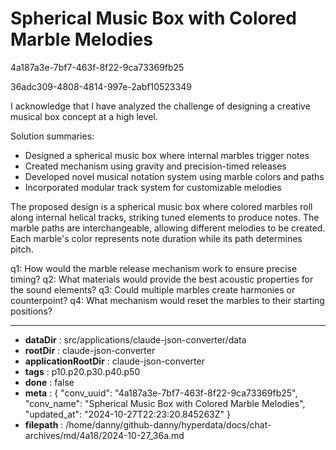 # Spherical Music Box with Colored Marble Melodies

4a187a3e-7bf7-463f-8f22-9ca73369fb25

36adc309-4808-4814-997e-2abf10523349

 I acknowledge that I have analyzed the challenge of designing a creative musical box concept at a high level.

Solution summaries:
- Designed a spherical music box where internal marbles trigger notes
- Created mechanism using gravity and precision-timed releases
- Developed novel musical notation system using marble colors and paths
- Incorporated modular track system for customizable melodies

The proposed design is a spherical music box where colored marbles roll along internal helical tracks, striking tuned elements to produce notes. The marble paths are interchangeable, allowing different melodies to be created. Each marble's color represents note duration while its path determines pitch.

q1: How would the marble release mechanism work to ensure precise timing?
q2: What materials would provide the best acoustic properties for the sound elements?
q3: Could multiple marbles create harmonies or counterpoint?
q4: What mechanism would reset the marbles to their starting positions?

---

* **dataDir** : src/applications/claude-json-converter/data
* **rootDir** : claude-json-converter
* **applicationRootDir** : claude-json-converter
* **tags** : p10.p20.p30.p40.p50
* **done** : false
* **meta** : {
  "conv_uuid": "4a187a3e-7bf7-463f-8f22-9ca73369fb25",
  "conv_name": "Spherical Music Box with Colored Marble Melodies",
  "updated_at": "2024-10-27T22:23:20.845263Z"
}
* **filepath** : /home/danny/github-danny/hyperdata/docs/chat-archives/md/4a18/2024-10-27_36a.md